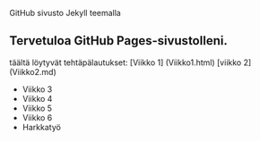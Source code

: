 GitHub sivusto Jekyll teemalla
## Tervetuloa GitHub Pages-sivustolleni.
täältä löytyvät tehtäpälautukset:
[Viikko 1] (Viikko1.html)
[viikko 2] (Viikko2.md)
- Viikko 3
- Viikko 4
- Viikko 5
- Viikko 6
- Harkkatyö

